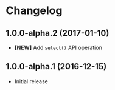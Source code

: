 # Changelog

## 1.0.0-alpha.2 (2017-01-10)

- **[NEW]** Add `select()` API operation

## 1.0.0-alpha.1 (2016-12-15)

- Initial release

